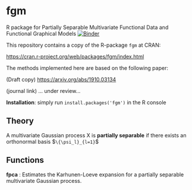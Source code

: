 # fgm
R package for Partially Separable Multivariate Functional Data and Functional Graphical Models
[![Binder](https://mybinder.org/badge_logo.svg)](https://mybinder.org/v2/gh/javzapata/fgm/master)

This repository contains a copy of the R-package `fgm` at CRAN: 

https://cran.r-project.org/web/packages/fgm/index.html

The methods implemented here are based on the following paper: 

(Draft copy) https://arxiv.org/abs/1910.03134

(journal link) ... under review...

**Installation**: simply run `install.packages('fgm')` in the R console

## Theory

A multivariate Gaussian process X is **partially separable** if there exists an orthonormal basis $`\{\psi_l}_{l=1}`$

## Functions

**fpca** : Estimates the Karhunen-Loeve expansion for a partially separable multivariate Gaussian process.



